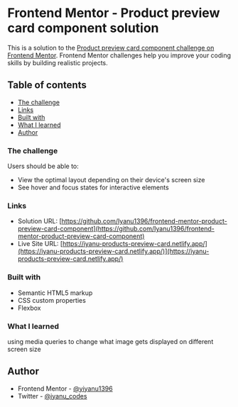 # Frontend Mentor - Product preview card component solution

This is a solution to the [Product preview card component challenge on Frontend Mentor](https://www.frontendmentor.io/challenges/product-preview-card-component-GO7UmttRfa). Frontend Mentor challenges help you improve your coding skills by building realistic projects. 

## Table of contents

  - [The challenge](#the-challenge)
  - [Links](#links)
  - [Built with](#built-with)
  - [What I learned](#what-i-learned)
- [Author](#author)



### The challenge

Users should be able to:

- View the optimal layout depending on their device's screen size
- See hover and focus states for interactive elements


### Links

- Solution URL: [https://github.com/Iyanu1396/frontend-mentor-product-preview-card-component](https://github.com/Iyanu1396/frontend-mentor-product-preview-card-component)
- Live Site URL: [https://iyanu-products-preview-card.netlify.app/](https://iyanu-products-preview-card.netlify.app/)](https://iyanu-products-preview-card.netlify.app/)



### Built with

- Semantic HTML5 markup
- CSS custom properties
- Flexbox




### What I learned

using media queries to change what image gets displayed on different screen size


## Author


- Frontend Mentor - [@yiyanu1396](https://www.frontendmentor.io/profile/Iyanu1396)
- Twitter - [@iyanu_codes](https://twitter.com/iyanu_codes)



